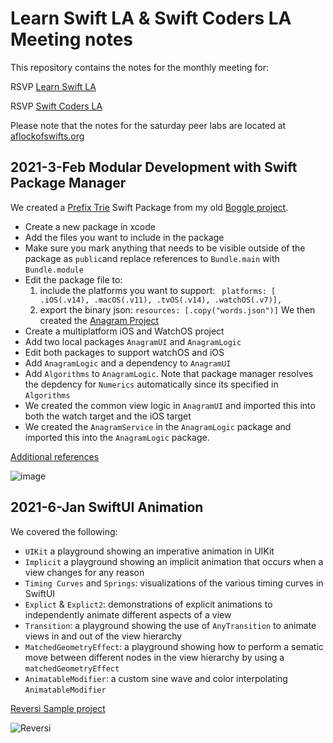 # Learn Swift LA & Swift Coders LA Meeting notes  

This repository contains the notes for the monthly meeting for:

RSVP [Learn Swift LA](https://www.meetup.com/LearnSwiftLA/)

RSVP [Swift Coders LA](https://www.meetup.com/SwiftCoders-L-A/)

Please note that the notes for the saturday peer labs are located at [aflockofswifts.org](https://aflockofswifts.org)

## 2021-3-Feb Modular Development with Swift Package Manager

We created a [Prefix Trie](https://github.com/joshuajhomann/PrefixTrie) Swift Package from my old [Boggle project](https://github.com/joshuajhomann/Boggle-SwiftUI).
  * Create a new package in xcode
  * Add the files you want to include in the package
  * Make sure you mark anything that needs to be visible outside of the package as `public`and replace references to `Bundle.main` with `Bundle.module`
  * Edit the package file to:
    1. include the platforms you want to support: ` platforms: [ .iOS(.v14), .macOS(.v11), .tvOS(.v14), .watchOS(.v7)],`
    2. export the binary json: `resources: [.copy("words.json")]`
We then created the [Anagram Project](https://github.com/joshuajhomann/Anagram)
  * Create a multiplatform iOS and WatchOS project
  * Add two local packages `AnagramUI` and `AnagramLogic`
  * Edit both packages to support watchOS and iOS
  * Add `AnagramLogic` and a dependency to `AnagramUI`
  * Add `Algorithms` to `AnagramLogic`.  Note that package manager resolves the depdency for `Numerics` automatically since its specified in `Algorithms`
  * We created the common view logic in `AnagramUI` and imported this into both the watch target and the iOS target
  * We created the `AnagramService` in the `AnagramLogic` package and imported this into the `AnagramLogic` package. 
  
[Additional references](https://developer.apple.com/documentation/swift_packages) 

 ![image](https://github.com/joshuajhomann/Anagram/preview.gif)
## 2021-6-Jan SwiftUI Animation

We covered the following:
* `UIKit` a playground showing an imperative animation in UIKit
* `Implicit` a playground showing an implicit animation that occurs when a view changes for any reason
* `Timing Curves` and `Springs`: visualizations of the various timing curves in SwiftUI
* `Explict` & `Explict2`: demonstrations of explicit animations to independently animate different aspects of a view
* `Transition`: a playground showing the use of `AnyTransition` to animate views in and out of the view hierarchy
* `MatchedGeometryEffect`: a playground showing how to perform a sematic move between different nodes in the view hierarchy by using a `matchedGeometryEffect`
* `AnimatableModifier`: a custom sine wave and color interpolating `AnimatableModifier`
  
[Reversi Sample project](https://github.com/joshuajhomann/Reversi-SwiftUI-Animation)  

![Reversi](https://github.com/joshuajhomann/Reversi-SwiftUI-Animation/blob/master/preview.gif)

